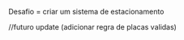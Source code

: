 Desafio = criar um sistema de estacionamento 

//futuro update (adicionar regra de placas validas) 

